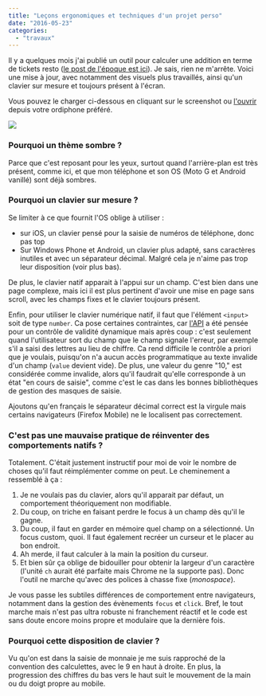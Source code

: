 ```yaml
---
title: "Leçons ergonomiques et techniques d'un projet perso"
date: "2016-05-23"
categories: 
  - "travaux"
---
```


Il y a quelques mois j'ai publié un outil pour calculer une addition en terme de tickets resto ([le post de l'époque est ici](https://toutcequibouge.net/2016/01/un-bidule-optimise-pour-la-main-mais-code-avec-les-pieds/)). Je sais, rien ne m'arrête. Voici une mise à jour, avec notamment des visuels plus travaillés, ainsi qu'un clavier sur mesure et toujours présent à l'écran.

Vous pouvez le charger ci-dessous en cliquant sur le screenshot ou [l'ouvrir](http://toutcequibouge.net/Divers/TR) depuis votre ordiphone préféré.

![](images/Capture-d’écran-2019-09-30-à-00.34.16.png) 

<iframe class="TR" style="border: none;border-radius:5px;display:none; margin:auto; background-color:black;" src="" width="400" height="600"></iframe>

### Pourquoi un thème sombre ?

Parce que c'est reposant pour les yeux, surtout quand l'arrière-plan est très présent, comme ici, et que mon téléphone et son OS (Moto G et Android vanillé) sont déjà sombres.

### Pourquoi un clavier sur mesure ?

Se limiter à ce que fournit l'OS oblige à utiliser :

- sur iOS, un clavier pensé pour la saisie de numéros de téléphone, donc pas top
- Sur Windows Phone et Android, un clavier plus adapté, sans caractères inutiles et avec un séparateur décimal. Malgré cela je n'aime pas trop leur disposition (voir plus bas).

De plus, le clavier natif apparait à l'appui sur un champ. C'est bien dans une page complexe, mais ici il est plus pertinent d'avoir une mise en page sans scroll, avec les champs fixes et le clavier toujours présent.

Enfin, pour utiliser le clavier numérique natif, il faut que l'élément `<input>` soit de type `number`. Ca pose certaines contraintes, car [l'API](https://developer.mozilla.org/fr/docs/Web/API/HTMLInputElement) a été pensée pour un contrôle de validité dynamique mais après coup : c'est seulement quand l'utilisateur sort du champ que le champ signale l'erreur, par exemple s'il a saisi des lettres au lieu de chiffre. Ca rend difficile le contrôle a priori que je voulais, puisqu'on n'a aucun accès programmatique au texte invalide d'un champ (`value` devient vide). De plus, une valeur du genre "10," est considérée comme invalide, alors qu'il faudrait qu'elle corresponde à un état "en cours de saisie", comme c'est le cas dans les bonnes bibliothèques de gestion des masques de saisie.

Ajoutons qu'en français le séparateur décimal correct est la virgule mais certains navigateurs (Firefox Mobile) ne le localisent pas correctement.

### C'est pas une mauvaise pratique de réinventer des comportements natifs ?

Totalement. C'était justement instructif pour moi de voir le nombre de choses qu'il faut réimplémenter comme on peut. Le cheminement a ressemblé à ça :

1. Je ne voulais pas du clavier, alors qu'il apparait par défaut, un comportement théoriquement non modifiable.
2. Du coup, on triche en faisant perdre le focus à un champ dès qu'il le gagne.
3. Du coup, il faut en garder en mémoire quel champ on a sélectionné. Un focus custom, quoi. Il faut également recréer un curseur et le placer au bon endroit.
4. Ah merde, il faut calculer à la main la position du curseur.
5. Et bien sûr ça oblige de bidouiller pour obtenir la largeur d'un caractère (l'unité `ch` aurait été parfaite mais Chrome ne la supporte pas). Donc l'outil ne marche qu'avec des polices à chasse fixe (_monospace_).

Je vous passe les subtiles différences de comportement entre navigateurs, notamment dans la gestion des évènements `focus` et `click`. Bref, le tout marche mais n'est pas ultra robuste ni franchement réactif et le code est sans doute encore moins propre et modulaire que la dernière fois.

### Pourquoi cette disposition de clavier ?

Vu qu'on est dans la saisie de monnaie je me suis rapproché de la convention des calculettes, avec le 9 en haut à droite. En plus, la progression des chiffres du bas vers le haut suit le mouvement de la main ou du doigt propre au mobile.
